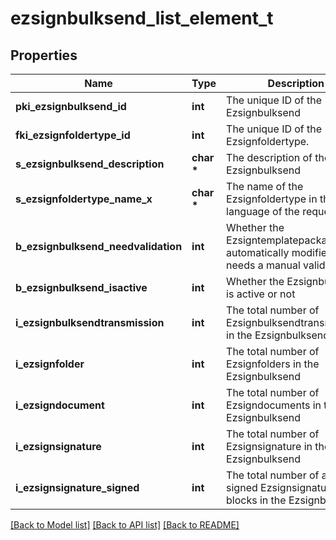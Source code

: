 # ezsignbulksend_list_element_t

## Properties
Name | Type | Description | Notes
------------ | ------------- | ------------- | -------------
**pki_ezsignbulksend_id** | **int** | The unique ID of the Ezsignbulksend | 
**fki_ezsignfoldertype_id** | **int** | The unique ID of the Ezsignfoldertype. | 
**s_ezsignbulksend_description** | **char \*** | The description of the Ezsignbulksend | 
**s_ezsignfoldertype_name_x** | **char \*** | The name of the Ezsignfoldertype in the language of the requester | 
**b_ezsignbulksend_needvalidation** | **int** | Whether the Ezsigntemplatepackage was automatically modified and needs a manual validation | 
**b_ezsignbulksend_isactive** | **int** | Whether the Ezsignbulksend is active or not | 
**i_ezsignbulksendtransmission** | **int** | The total number of Ezsignbulksendtransmissions in the Ezsignbulksend | 
**i_ezsignfolder** | **int** | The total number of Ezsignfolders in the Ezsignbulksend | 
**i_ezsigndocument** | **int** | The total number of Ezsigndocuments in the Ezsignbulksend | 
**i_ezsignsignature** | **int** | The total number of Ezsignsignature in the Ezsignbulksend | 
**i_ezsignsignature_signed** | **int** | The total number of already signed Ezsignsignature blocks in the Ezsignbulksend | 

[[Back to Model list]](../README.md#documentation-for-models) [[Back to API list]](../README.md#documentation-for-api-endpoints) [[Back to README]](../README.md)


